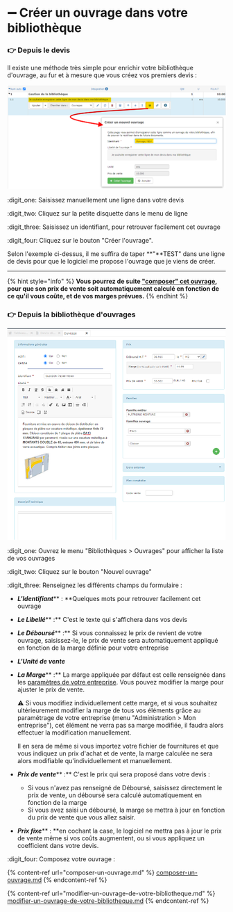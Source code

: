 # ➖ Créer un ouvrage dans votre bibliothèque

### :point_right: Depuis le devis

Il existe une méthode très simple pour enrichir votre bibliothèque d'ouvrage, au fur et à mesure que vous créez vos premiers devis :

![](../../../.gitbook/assets/creer_ouvrage_depuis_devis.png)

:digit_one: Saisissez manuellement une ligne dans votre devis

:digit_two: Cliquez sur la petite disquette dans le menu de ligne

:digit_three: Saisissez un identifiant, pour retrouver facilement cet ouvrage

:digit_four: Cliquez sur le bouton "Créer l'ouvrage".

Selon l'exemple ci-dessus, il me suffira de taper **"**TEST" dans une ligne de devis pour que le logiciel me propose l'ouvrage que je viens de créer.

****

{% hint style="info" %}
**Vous pourrez de suite **[**"composer" cet ouvrage**](./#la-composition-des-ouvrages)**, pour que son prix de vente soit automatiquement calculé en fonction de ce qu'il vous coûte, et de vos marges prévues.**
{% endhint %}



### :point_right: Depuis la bibliothèque d'ouvrages

![](../../../.gitbook/assets/bib_ouvrage.png)

:digit_one: Ouvrez le menu "Bibliothèques > Ouvrages" pour afficher la liste de vos ouvrages

:digit_two: Cliquez sur le bouton "Nouvel ouvrage"

:digit_three: Renseignez les différents champs du formulaire : 

* _**L'Identifiant**_** : **Quelques mots pour retrouver facilement cet ouvrage
* _**Le Libellé**_** :** C'est le texte qui s'affichera dans vos devis
* _**Le Déboursé**_** :** Si vous connaissez le prix de revient de votre ouvrage, saisissez-le, le prix de vente sera automatiquement appliqué en fonction de la marge définie pour votre entreprise
* _**L'Unité de vente**_
*   _**La Marge**_** :** La marge appliquée par défaut est celle renseignée dans les [paramètres de votre entreprise](../../../aide-au-demarrage/parametrage-de-mon-entreprise/). Vous pouvez modifier la marge pour ajuster le prix de vente.

    :warning: Si vous modifiez individuellement cette marge, et si vous souhaitez ultérieurement modifier la marge de tous vos éléments grâce au paramétrage de votre entreprise (menu "Administration > Mon entreprise"), cet élément ne verra pas sa marge modifiée, il faudra alors effectuer la modification manuellement.

    Il en sera de même si vous importez votre fichier de fournitures et que vous indiquez un prix d'achat et de vente, la marge calculée ne sera alors modifiable qu'individuellement et manuellement.
* _**Prix de vente**_** :** C'est le prix qui sera proposé dans votre devis :
  * Si vous n'avez pas renseigné de Déboursé, saisissez directement le prix de vente, un déboursé sera calculé automatiquement en fonction de la marge
  * Si vous avez saisi un déboursé, la marge se mettra à jour en fonction du prix de vente que vous allez saisir.
* _**Prix fixe**_** : **en cochant la case, le logiciel ne mettra pas à jour le prix de vente même si vos coûts augmentent, ou si vous appliquez un coefficient dans votre devis.

:digit_four: Composez votre ouvrage :

{% content-ref url="composer-un-ouvrage.md" %}
[composer-un-ouvrage.md](composer-un-ouvrage.md)
{% endcontent-ref %}

{% content-ref url="modifier-un-ouvrage-de-votre-bibliotheque.md" %}
[modifier-un-ouvrage-de-votre-bibliotheque.md](modifier-un-ouvrage-de-votre-bibliotheque.md)
{% endcontent-ref %}
